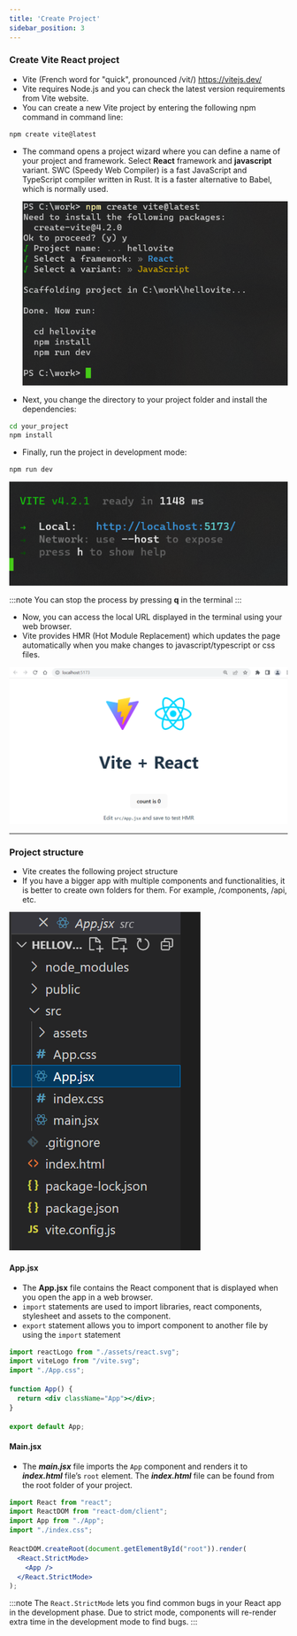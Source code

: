 ```yaml
---
title: 'Create Project'
sidebar_position: 3
---
```

### Create Vite React project
- Vite (French word for "quick", pronounced /vit/) https://vitejs.dev/
- Vite requires Node.js and you can check the latest version requirements from Vite website.
- You can create a new Vite project by entering the following npm command in command line:

```bash
npm create vite@latest
```
- The command opens a project wizard where you can define a name of your project and framework. Select **React** framework and  **javascript** variant. SWC (Speedy Web Compiler) is a fast JavaScript and TypeScript compiler written in Rust. It is a faster alternative to Babel, which is normally used.

  ![Vite project](./img/create_vite1.PNG)

- Next, you change the directory to your project folder and install the dependencies:
```bash
cd your_project
npm install
```
- Finally, run the project in development mode:
```bash
npm run dev
```
![Vite Project](./img/create_vite2.PNG)

:::note
You can stop the process by pressing **q** in the terminal
:::
- Now, you can access the local URL displayed in the terminal using your web browser.
- Vite provides HMR (Hot Module Replacement) which updates the page automatically when you make changes to javascript/typescript or css files.

![Vite Project](./img/vite_browser.png)

---
### Project structure

- Vite creates the following project structure
- If you have a bigger app with multiple components and functionalities, it is better to create own folders for them. For example, /components, /api, etc.

![Project structure](./img/vite_project.png)

#### App.jsx
- The **App.jsx** file contains the React component that is displayed when you open the app in a web browser.
- `import` statements are used to import libraries, react components, stylesheet and assets to the component.
- `export` statement allows you to import component to another file by using the `import` statement
```jsx title="App.jsx"
import reactLogo from "./assets/react.svg";
import viteLogo from "/vite.svg";
import "./App.css";

function App() {
  return <div className="App"></div>;
}

export default App;
```
#### Main.jsx
- The **_main.jsx_** file imports the `App` component and renders it to **_index.html_** file’s `root` element. The **_index.html_** file can be found from the root folder of your project.

```jsx title="main.jsx"
import React from "react";
import ReactDOM from "react-dom/client";
import App from "./App";
import "./index.css";

ReactDOM.createRoot(document.getElementById("root")).render(
  <React.StrictMode>
    <App />
  </React.StrictMode>
);
```
:::note
The `React.StrictMode` lets you find common bugs in your React app in the development phase. Due to strict mode, components will re-render extra time in the development mode to find bugs.
:::